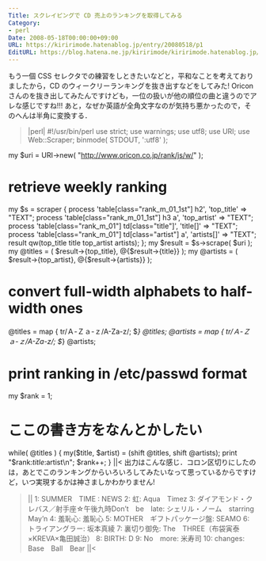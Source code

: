 ```yaml
---
Title: スクレイピングで CD 売上のランキングを取得してみる
Category:
- perl
Date: 2008-05-18T00:00:00+09:00
URL: https://kiririmode.hatenablog.jp/entry/20080518/p1
EditURL: https://blog.hatena.ne.jp/kiririmode/kiririmode.hatenablog.jp/atom/entry/8454420450078214881
---
```



もう一個 CSS セレクタでの練習をしときたいなどと，平和なことを考えておりましたから，CD のウィークリーランキングを抜き出すなどをしてみた!
Oricon さんのを抜き出してみたんですけども，一位の扱いが他の順位の曲と違うのでアレな感じですね!!!
あと，なぜか英語が全角文字なのが気持ち悪かったので，そのへんは半角に変換する．

>|perl|
#!/usr/bin/perl
use strict;
use warnings;
use utf8;
use URI;
use Web::Scraper;
binmode( STDOUT, ':utf8' );

my $uri = URI->new( "http://www.oricon.co.jp/rank/js/w/" );

# retrieve weekly ranking 
my $s = scraper {
    process 'table[class="rank_m_01_1st"] h2', 'top_title' => "TEXT";
    process 'table[class="rank_m_01_1st"] h3 a', 'top_artist' => "TEXT";    
    process 'table[class="rank_m_01"] td[class="title"]', 'title[]' => "TEXT";
    process 'table[class="rank_m_01"] td[class="artist"] a', 'artists[]' => "TEXT";    
    result qw(top_title title top_artist artists);
};
my $result = $s->scrape( $uri );
my @titles  = ( $result->{top_title},  @{$result->{title}} );
my @artists = ( $result->{top_artist}, @{$result->{artists}} );

# convert full-width alphabets to half-width ones
@titles  = map { tr/Ａ-Ｚａ-ｚ/A-Za-z/; $_} @titles;
@artists = map { tr/Ａ-Ｚａ-ｚ/A-Za-z/; $_} @artists;

# print ranking in /etc/passwd format
my $rank = 1;

# ここの書き方をなんとかしたい
while( @titles ) {
    my($title, $artist) = (shift @titles, shift @artists);
    print "$rank:$title:$artist\n";
    $rank++;
}
||<
出力はこんな感じ．コロン区切りにしたのは，あとでこのランキングからいろいろしてみたいなって思っているからですけど，いつ実現するかは神さましかわかりません!
>||
1: SUMMER　TIME : NEWS 
2: 虹: Aqua　Timez 
3: ダイアモンド・クレバス／射手座☆午後九時Don’t　be　late: シェリル・ノーム　starring　May’n 
4: 羞恥心: 羞恥心 
5: MOTHER　ギフトパッケージ盤: SEAMO 
6: トライアングラー: 坂本真綾 
7: 裏切り御免: The　THREE（布袋寅泰×KREVA×亀田誠治） 
8: BIRTH: D 
9: No　more: 米寿司 
10: changes: Base　Ball　Bear 
||<
